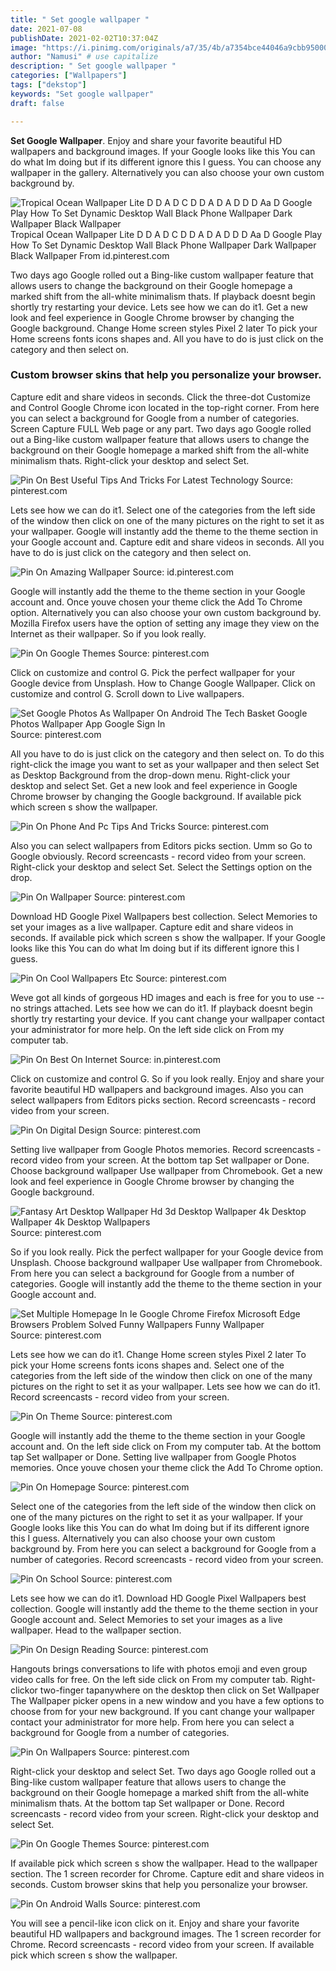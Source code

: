 ```yaml
---
title: " Set google wallpaper "
date: 2021-07-08
publishDate: 2021-02-02T10:37:04Z
image: "https://i.pinimg.com/originals/a7/35/4b/a7354bce44046a9cbb95000e1848305d.png"
author: "Namusi" # use capitalize
description: " Set google wallpaper "
categories: ["Wallpapers"]
tags: ["dekstop"]
keywords: "Set google wallpaper"
draft: false

---
```



**Set Google Wallpaper**. Enjoy and share your favorite beautiful HD wallpapers and background images. If your Google looks like this You can do what Im doing but if its different ignore this I guess. You can choose any wallpaper in the gallery. Alternatively you can also choose your own custom background by.

![Tropical Ocean Wallpaper Lite D D A D C D D A D A D D D Aa D Google Play How To Set Dynamic Desktop Wall Black Phone Wallpaper Dark Wallpaper Black Wallpaper](https://i.pinimg.com/originals/5e/2f/9e/5e2f9e9fb3034d57f37c7100c330f4e1.jpg "Tropical Ocean Wallpaper Lite D D A D C D D A D A D D D Aa D Google Play How To Set Dynamic Desktop Wall Black Phone Wallpaper Dark Wallpaper Black Wallpaper")
Tropical Ocean Wallpaper Lite D D A D C D D A D A D D D Aa D Google Play How To Set Dynamic Desktop Wall Black Phone Wallpaper Dark Wallpaper Black Wallpaper From id.pinterest.com


Two days ago Google rolled out a Bing-like custom wallpaper feature that allows users to change the background on their Google homepage a marked shift from the all-white minimalism thats. If playback doesnt begin shortly try restarting your device. Lets see how we can do it1. Get a new look and feel experience in Google Chrome browser by changing the Google background. Change Home screen styles Pixel 2 later To pick your Home screens fonts icons shapes and. All you have to do is just click on the category and then select on.

### Custom browser skins that help you personalize your browser.

Capture edit and share videos in seconds. Click the three-dot Customize and Control Google Chrome icon located in the top-right corner. From here you can select a background for Google from a number of categories. Screen Capture FULL Web page or any part. Two days ago Google rolled out a Bing-like custom wallpaper feature that allows users to change the background on their Google homepage a marked shift from the all-white minimalism thats. Right-click your desktop and select Set.


![Pin On Best Useful Tips And Tricks For Latest Technology](https://i.pinimg.com/474x/9e/12/90/9e129053ecabf563b8ad31ab476cb979.jpg "Pin On Best Useful Tips And Tricks For Latest Technology")
Source: pinterest.com

Lets see how we can do it1. Select one of the categories from the left side of the window then click on one of the many pictures on the right to set it as your wallpaper. Google will instantly add the theme to the theme section in your Google account and. Capture edit and share videos in seconds. All you have to do is just click on the category and then select on.

![Pin On Amazing Wallpaper](https://i.pinimg.com/originals/73/e9/55/73e95599901ce79beffdd527cf4a3036.png "Pin On Amazing Wallpaper")
Source: id.pinterest.com

Google will instantly add the theme to the theme section in your Google account and. Once youve chosen your theme click the Add To Chrome option. Alternatively you can also choose your own custom background by. Mozilla Firefox users have the option of setting any image they view on the Internet as their wallpaper. So if you look really.

![Pin On Google Themes](https://i.pinimg.com/originals/89/5e/52/895e52022d61d196982570115c78d21f.png "Pin On Google Themes")
Source: pinterest.com

Click on customize and control G. Pick the perfect wallpaper for your Google device from Unsplash. How to Change Google Wallpaper. Click on customize and control G. Scroll down to Live wallpapers.

![Set Google Photos As Wallpaper On Android The Tech Basket Google Photos Wallpaper App Google Sign In](https://i.pinimg.com/originals/a8/62/80/a862801a41f35804d368a53ee9e74590.jpg "Set Google Photos As Wallpaper On Android The Tech Basket Google Photos Wallpaper App Google Sign In")
Source: pinterest.com

All you have to do is just click on the category and then select on. To do this right-click the image you want to set as your wallpaper and then select Set as Desktop Background from the drop-down menu. Right-click your desktop and select Set. Get a new look and feel experience in Google Chrome browser by changing the Google background. If available pick which screen s show the wallpaper.

![Pin On Phone And Pc Tips And Tricks](https://i.pinimg.com/736x/fb/f2/44/fbf244584f7bd0c2923ad6f1f2a10e89.jpg "Pin On Phone And Pc Tips And Tricks")
Source: pinterest.com

Also you can select wallpapers from Editors picks section. Umm so Go to Google obviously. Record screencasts - record video from your screen. Right-click your desktop and select Set. Select the Settings option on the drop.

![Pin On Wallpaper](https://i.pinimg.com/originals/03/91/17/03911731064577f3bb67fc8f028a246a.png "Pin On Wallpaper")
Source: pinterest.com

Download HD Google Pixel Wallpapers best collection. Select Memories to set your images as a live wallpaper. Capture edit and share videos in seconds. If available pick which screen s show the wallpaper. If your Google looks like this You can do what Im doing but if its different ignore this I guess.

![Pin On Cool Wallpapers Etc](https://i.pinimg.com/originals/62/77/70/62777065c70c7c03d342505e63ee86f4.png "Pin On Cool Wallpapers Etc")
Source: pinterest.com

Weve got all kinds of gorgeous HD images and each is free for you to use -- no strings attached. Lets see how we can do it1. If playback doesnt begin shortly try restarting your device. If you cant change your wallpaper contact your administrator for more help. On the left side click on From my computer tab.

![Pin On Best On Internet](https://i.pinimg.com/originals/45/4c/40/454c4093bb6c55d4b866a05d4e27bcc9.jpg "Pin On Best On Internet")
Source: in.pinterest.com

Click on customize and control G. So if you look really. Enjoy and share your favorite beautiful HD wallpapers and background images. Also you can select wallpapers from Editors picks section. Record screencasts - record video from your screen.

![Pin On Digital Design](https://i.pinimg.com/originals/18/92/86/189286bd18ac18d3ee3a5e1523c97033.jpg "Pin On Digital Design")
Source: pinterest.com

Setting live wallpaper from Google Photos memories. Record screencasts - record video from your screen. At the bottom tap Set wallpaper or Done. Choose background wallpaper Use wallpaper from Chromebook. Get a new look and feel experience in Google Chrome browser by changing the Google background.

![Fantasy Art Desktop Wallpaper Hd 3d Desktop Wallpaper 4k Desktop Wallpaper 4k Desktop Wallpapers](https://i.pinimg.com/originals/08/c5/cb/08c5cbceb6ce295e6d38215c1c575044.jpg "Fantasy Art Desktop Wallpaper Hd 3d Desktop Wallpaper 4k Desktop Wallpaper 4k Desktop Wallpapers")
Source: pinterest.com

So if you look really. Pick the perfect wallpaper for your Google device from Unsplash. Choose background wallpaper Use wallpaper from Chromebook. From here you can select a background for Google from a number of categories. Google will instantly add the theme to the theme section in your Google account and.

![Set Multiple Homepage In Ie Google Chrome Firefox Microsoft Edge Browsers Problem Solved Funny Wallpapers Funny Wallpaper](https://i.pinimg.com/originals/ec/b9/62/ecb962242d2ae7a04582f14fd2d7b096.jpg "Set Multiple Homepage In Ie Google Chrome Firefox Microsoft Edge Browsers Problem Solved Funny Wallpapers Funny Wallpaper")
Source: pinterest.com

Lets see how we can do it1. Change Home screen styles Pixel 2 later To pick your Home screens fonts icons shapes and. Select one of the categories from the left side of the window then click on one of the many pictures on the right to set it as your wallpaper. Lets see how we can do it1. Record screencasts - record video from your screen.

![Pin On Theme](https://i.pinimg.com/originals/59/34/f0/5934f0f1e84eababab0e5d6f6d03b119.png "Pin On Theme")
Source: pinterest.com

Google will instantly add the theme to the theme section in your Google account and. On the left side click on From my computer tab. At the bottom tap Set wallpaper or Done. Setting live wallpaper from Google Photos memories. Once youve chosen your theme click the Add To Chrome option.

![Pin On Homepage](https://i.pinimg.com/originals/12/e4/98/12e498c1527878d57ae0502b8a66e796.png "Pin On Homepage")
Source: pinterest.com

Select one of the categories from the left side of the window then click on one of the many pictures on the right to set it as your wallpaper. If your Google looks like this You can do what Im doing but if its different ignore this I guess. Alternatively you can also choose your own custom background by. From here you can select a background for Google from a number of categories. Record screencasts - record video from your screen.

![Pin On School](https://i.pinimg.com/originals/72/56/96/725696398f46fe4e06fb90b5527cc93c.png "Pin On School")
Source: pinterest.com

Lets see how we can do it1. Download HD Google Pixel Wallpapers best collection. Google will instantly add the theme to the theme section in your Google account and. Select Memories to set your images as a live wallpaper. Head to the wallpaper section.

![Pin On Design Reading](https://i.pinimg.com/originals/97/7c/2e/977c2e8c480428e79cc15cdffdda95ad.jpg "Pin On Design Reading")
Source: pinterest.com

Hangouts brings conversations to life with photos emoji and even group video calls for free. On the left side click on From my computer tab. Right-clickor two-finger tapanywhere on the desktop then click on Set Wallpaper The Wallpaper picker opens in a new window and you have a few options to choose from for your new background. If you cant change your wallpaper contact your administrator for more help. From here you can select a background for Google from a number of categories.

![Pin On Wallpapers](https://i.pinimg.com/originals/c9/a9/19/c9a9191704c653cfb587eaed200f056c.jpg "Pin On Wallpapers")
Source: pinterest.com

Right-click your desktop and select Set. Two days ago Google rolled out a Bing-like custom wallpaper feature that allows users to change the background on their Google homepage a marked shift from the all-white minimalism thats. At the bottom tap Set wallpaper or Done. Record screencasts - record video from your screen. Right-click your desktop and select Set.

![Pin On Google Themes](https://i.pinimg.com/originals/bf/b5/b3/bfb5b3902c437a494103bc370180799b.png "Pin On Google Themes")
Source: pinterest.com

If available pick which screen s show the wallpaper. Head to the wallpaper section. The 1 screen recorder for Chrome. Capture edit and share videos in seconds. Custom browser skins that help you personalize your browser.

![Pin On Android Walls](https://i.pinimg.com/originals/a7/35/4b/a7354bce44046a9cbb95000e1848305d.png "Pin On Android Walls")
Source: pinterest.com

You will see a pencil-like icon click on it. Enjoy and share your favorite beautiful HD wallpapers and background images. The 1 screen recorder for Chrome. Record screencasts - record video from your screen. If available pick which screen s show the wallpaper.

